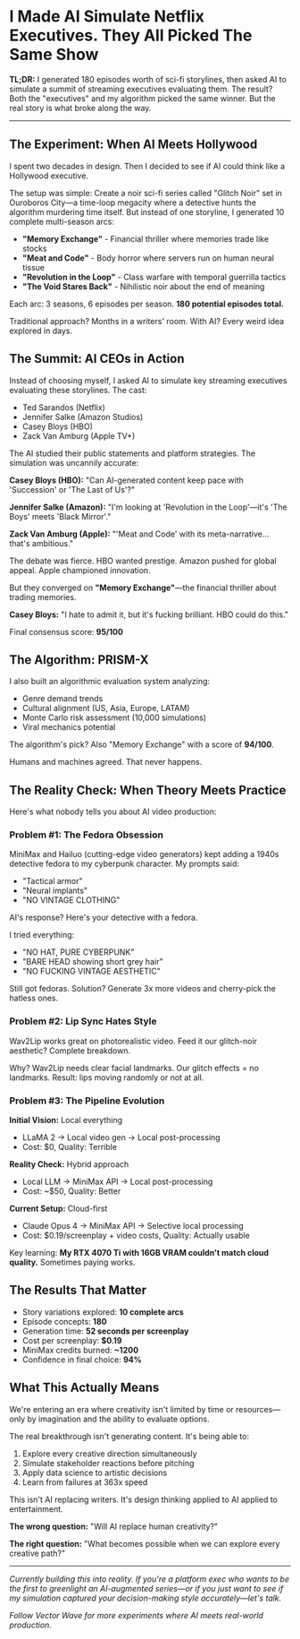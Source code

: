 # I Made AI Simulate Netflix Executives. They All Picked The Same Show

**TL;DR:** I generated 180 episodes worth of sci-fi storylines, then asked AI to simulate a summit of streaming executives evaluating them. The result? Both the "executives" and my algorithm picked the same winner. But the real story is what broke along the way.

---

## The Experiment: When AI Meets Hollywood

I spent two decades in design. Then I decided to see if AI could think like a Hollywood executive.

The setup was simple: Create a noir sci-fi series called "Glitch Noir" set in Ouroboros City—a time-loop megacity where a detective hunts the algorithm murdering time itself. But instead of one storyline, I generated 10 complete multi-season arcs:

- **"Memory Exchange"** - Financial thriller where memories trade like stocks
- **"Meat and Code"** - Body horror where servers run on human neural tissue  
- **"Revolution in the Loop"** - Class warfare with temporal guerrilla tactics
- **"The Void Stares Back"** - Nihilistic noir about the end of meaning

Each arc: 3 seasons, 6 episodes per season. **180 potential episodes total.**

Traditional approach? Months in a writers' room. With AI? Every weird idea explored in days.

## The Summit: AI CEOs in Action

Instead of choosing myself, I asked AI to simulate key streaming executives evaluating these storylines. The cast:

- Ted Sarandos (Netflix)
- Jennifer Salke (Amazon Studios)
- Casey Bloys (HBO)
- Zack Van Amburg (Apple TV+)

The AI studied their public statements and platform strategies. The simulation was uncannily accurate:

**Casey Bloys (HBO):** "Can AI-generated content keep pace with 'Succession' or 'The Last of Us'?"

**Jennifer Salke (Amazon):** "I'm looking at 'Revolution in the Loop'—it's 'The Boys' meets 'Black Mirror'."

**Zack Van Amburg (Apple):** "'Meat and Code' with its meta-narrative... that's ambitious."

The debate was fierce. HBO wanted prestige. Amazon pushed for global appeal. Apple championed innovation.

But they converged on **"Memory Exchange"**—the financial thriller about trading memories.

**Casey Bloys:** "I hate to admit it, but it's fucking brilliant. HBO could do this."

Final consensus score: **95/100**

## The Algorithm: PRISM-X

I also built an algorithmic evaluation system analyzing:

- Genre demand trends
- Cultural alignment (US, Asia, Europe, LATAM)
- Monte Carlo risk assessment (10,000 simulations)
- Viral mechanics potential

The algorithm's pick? Also "Memory Exchange" with a score of **94/100**.

Humans and machines agreed. That never happens.

## The Reality Check: When Theory Meets Practice

Here's what nobody tells you about AI video production:

### Problem #1: The Fedora Obsession

MiniMax and Hailuo (cutting-edge video generators) kept adding a 1940s detective fedora to my cyberpunk character. My prompts said:
- "Tactical armor"
- "Neural implants"  
- "NO VINTAGE CLOTHING"

AI's response? Here's your detective with a fedora.

I tried everything:
- "NO HAT, PURE CYBERPUNK"
- "BARE HEAD showing short grey hair"
- "NO FUCKING VINTAGE AESTHETIC"

Still got fedoras. Solution? Generate 3x more videos and cherry-pick the hatless ones.

### Problem #2: Lip Sync Hates Style

Wav2Lip works great on photorealistic video. Feed it our glitch-noir aesthetic? Complete breakdown.

Why? Wav2Lip needs clear facial landmarks. Our glitch effects = no landmarks. Result: lips moving randomly or not at all.

### Problem #3: The Pipeline Evolution

**Initial Vision:** Local everything
- LLaMA 2 → Local video gen → Local post-processing
- Cost: $0, Quality: Terrible

**Reality Check:** Hybrid approach  
- Local LLM → MiniMax API → Local post-processing
- Cost: ~$50, Quality: Better

**Current Setup:** Cloud-first
- Claude Opus 4 → MiniMax API → Selective local processing
- Cost: $0.19/screenplay + video costs, Quality: Actually usable

Key learning: **My RTX 4070 Ti with 16GB VRAM couldn't match cloud quality.** Sometimes paying works.

## The Results That Matter

- Story variations explored: **10 complete arcs**
- Episode concepts: **180**
- Generation time: **52 seconds per screenplay**
- Cost per screenplay: **$0.19**
- MiniMax credits burned: **~1200**
- Confidence in final choice: **94%**

## What This Actually Means

We're entering an era where creativity isn't limited by time or resources—only by imagination and the ability to evaluate options.

The real breakthrough isn't generating content. It's being able to:
1. Explore every creative direction simultaneously
2. Simulate stakeholder reactions before pitching
3. Apply data science to artistic decisions
4. Learn from failures at 363x speed

This isn't AI replacing writers. It's design thinking applied to AI applied to entertainment.

**The wrong question:** "Will AI replace human creativity?"

**The right question:** "What becomes possible when we can explore every creative path?"

---

*Currently building this into reality. If you're a platform exec who wants to be the first to greenlight an AI-augmented series—or if you just want to see if my simulation captured your decision-making style accurately—let's talk.*

*Follow Vector Wave for more experiments where AI meets real-world production.*